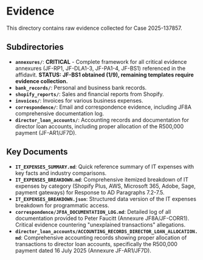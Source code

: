 # Evidence

This directory contains raw evidence collected for Case 2025-137857.

## Subdirectories

- **`annexures/`**: **CRITICAL** - Complete framework for all critical evidence annexures (JF-RP1, JF-DLA1-3, JF-PA1-4, JF-BS1) referenced in the affidavit. **STATUS: JF-BS1 obtained (1/9), remaining templates require evidence collection.**
- **`bank_records/`**: Personal and business bank records.
- **`shopify_reports/`**: Sales and financial reports from Shopify.
- **`invoices/`**: Invoices for various business expenses.
- **`correspondence/`**: Email and correspondence evidence, including JF8A comprehensive documentation log.
- **`director_loan_accounts/`**: Accounting records and documentation for director loan accounts, including proper allocation of the R500,000 payment (JF-AR1/JF7D).

## Key Documents

- **`IT_EXPENSES_SUMMARY.md`**: Quick reference summary of IT expenses with key facts and industry comparisons.
- **`IT_EXPENSES_BREAKDOWN.md`**: Comprehensive itemized breakdown of IT expenses by category (Shopify Plus, AWS, Microsoft 365, Adobe, Sage, payment gateways) for Response to AD Paragraphs 7.2-7.5.
- **`IT_EXPENSES_BREAKDOWN.json`**: Structured data version of the IT expenses breakdown for programmatic access.
- **`correspondence/JF8A_DOCUMENTATION_LOG.md`**: Detailed log of all documentation provided to Peter Faucitt (Annexure JF8A/JF-CORR1). Critical evidence countering "unexplained transactions" allegations.
- **`director_loan_accounts/ACCOUNTING_RECORDS_DIRECTOR_LOAN_ALLOCATION.md`**: Comprehensive accounting records showing proper allocation of transactions to director loan accounts, specifically the R500,000 payment dated 16 July 2025 (Annexure JF-AR1/JF7D).

